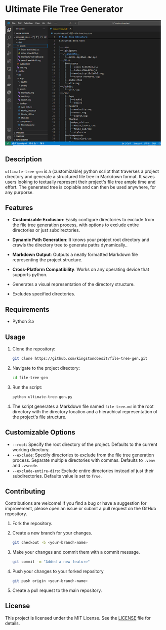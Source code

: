 # Ultimate File Tree Generator

![file-tree-gen demo](./Assets/treegen-demo.png)

## Description

`ultimate-tree-gen` is a (customizable) python script that traverses a project directory and generate a structured file tree in Markdown format. It saves users looking to textually represent their project's file tree ample time and effort. The generated tree is copiable and can then be used anywhere, for any purporse.

## Features

- **Customizable Exclusion**: Easily configure directories to exclude from the file tree generation process, with options to exclude entire directories or just subdirectories.
- **Dynamic Path Generation**: It knows your project root directory and crawls the directory tree to generate paths dynamically..
- **Markdown Output**: Outputs a neatly formatted Markdown file representing the project structure.
- **Cross-Platform Compatibility**: Works on any operating device that supports python.

- Generates a visual representation of the directory structure.
- Excludes specified directories.

## Requirements

- Python 3.x

## Usage

1. Clone the repository:

   ```bash
   git clone https://github.com/kingstondoesit/file-tree-gen.git
   ```

2. Navigate to the project directory:

   ``` bash
   cd file-tree-gen
   ```

3. Run the script:

   ``` bash
   python ultimate-tree-gen.py
   ```

4. The script generates a Markdown file named `file-tree.md` in the root directory with the directory location and a hierachical representation of the project's file structure.

## Customizable Options

- `--root`: Specify the root directory of the project. Defaults to the current working directory.
- `--exclude`: Specify directories to exclude from the file tree generation process. Separate multiple directories with commas. Defaults to `.venv` and `.vscode`.
- `--exclude-entire-dirs`: Exclude entire directories instead of just their subdirectories. Defaults value is set to `True`.

## Contributing

Contributions are welcome! If you find a bug or have a suggestion for improvement, please open an issue or submit a pull request on the GitHub repository.

1. Fork the repository.

2. Create a new branch for your changes.

   ``` bash
   git checkout -b <your-branch-name>
   ```

3. Make your changes and commit them with a commit message.

   ``` bash
   git commit -m "Added a new feature"
   ```

4. Push your changes to your forked repository

   ``` bash
   git push origin <your-branch-name>

   ```

5. Create a pull request to the main repository.

## License

This project is licensed under the MIT License. See the [LICENSE](https://opensource.org/license/MIT) file for details.
